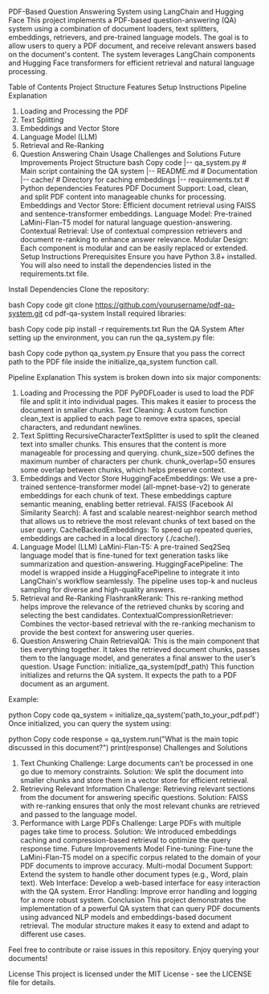 PDF-Based Question Answering System using LangChain and Hugging Face
This project implements a PDF-based question-answering (QA) system using a combination of document loaders, text splitters, embeddings, retrievers, and pre-trained language models. The goal is to allow users to query a PDF document, and receive relevant answers based on the document's content. The system leverages LangChain components and Hugging Face transformers for efficient retrieval and natural language processing.

Table of Contents
Project Structure
Features
Setup Instructions
Pipeline Explanation
1. Loading and Processing the PDF
2. Text Splitting
3. Embeddings and Vector Store
4. Language Model (LLM)
5. Retrieval and Re-Ranking
6. Question Answering Chain
Usage
Challenges and Solutions
Future Improvements
Project Structure
bash
Copy code
|-- qa_system.py       # Main script containing the QA system
|-- README.md          # Documentation
|-- cache/             # Directory for caching embeddings
|-- requirements.txt   # Python dependencies
Features
PDF Document Support: Load, clean, and split PDF content into manageable chunks for processing.
Embeddings and Vector Store: Efficient document retrieval using FAISS and sentence-transformer embeddings.
Language Model: Pre-trained LaMini-Flan-T5 model for natural language question-answering.
Contextual Retrieval: Use of contextual compression retrievers and document re-ranking to enhance answer relevance.
Modular Design: Each component is modular and can be easily replaced or extended.
Setup Instructions
Prerequisites
Ensure you have Python 3.8+ installed. You will also need to install the dependencies listed in the requirements.txt file.

Install Dependencies
Clone the repository:

bash
Copy code
git clone https://github.com/yourusername/pdf-qa-system.git
cd pdf-qa-system
Install required libraries:

bash
Copy code
pip install -r requirements.txt
Run the QA System
After setting up the environment, you can run the qa_system.py file:

bash
Copy code
python qa_system.py
Ensure that you pass the correct path to the PDF file inside the initialize_qa_system function call.

Pipeline Explanation
This system is broken down into six major components:

1. Loading and Processing the PDF
PyPDFLoader is used to load the PDF file and split it into individual pages. This makes it easier to process the document in smaller chunks.
Text Cleaning: A custom function clean_text is applied to each page to remove extra spaces, special characters, and redundant newlines.
2. Text Splitting
RecursiveCharacterTextSplitter is used to split the cleaned text into smaller chunks. This ensures that the content is more manageable for processing and querying.
chunk_size=500 defines the maximum number of characters per chunk.
chunk_overlap=50 ensures some overlap between chunks, which helps preserve context.
3. Embeddings and Vector Store
HuggingFaceEmbeddings: We use a pre-trained sentence-transformer model (all-mpnet-base-v2) to generate embeddings for each chunk of text. These embeddings capture semantic meaning, enabling better retrieval.
FAISS (Facebook AI Similarity Search): A fast and scalable nearest-neighbor search method that allows us to retrieve the most relevant chunks of text based on the user query.
CacheBackedEmbeddings: To speed up repeated queries, embeddings are cached in a local directory (./cache/).
4. Language Model (LLM)
LaMini-Flan-T5: A pre-trained Seq2Seq language model that is fine-tuned for text generation tasks like summarization and question-answering.
HuggingFacePipeline: The model is wrapped inside a HuggingFacePipeline to integrate it into LangChain's workflow seamlessly. The pipeline uses top-k and nucleus sampling for diverse and high-quality answers.
5. Retrieval and Re-Ranking
FlashrankRerank: This re-ranking method helps improve the relevance of the retrieved chunks by scoring and selecting the best candidates.
ContextualCompressionRetriever: Combines the vector-based retrieval with the re-ranking mechanism to provide the best context for answering user queries.
6. Question Answering Chain
RetrievalQA: This is the main component that ties everything together. It takes the retrieved document chunks, passes them to the language model, and generates a final answer to the user’s question.
Usage
Function: initialize_qa_system(pdf_path)
This function initializes and returns the QA system. It expects the path to a PDF document as an argument.

Example:

python
Copy code
qa_system = initialize_qa_system('path_to_your_pdf.pdf')
Once initialized, you can query the system using:

python
Copy code
response = qa_system.run("What is the main topic discussed in this document?")
print(response)
Challenges and Solutions
1. Text Chunking
Challenge: Large documents can’t be processed in one go due to memory constraints.
Solution: We split the document into smaller chunks and store them in a vector store for efficient retrieval.
2. Retrieving Relevant Information
Challenge: Retrieving relevant sections from the document for answering specific questions.
Solution: FAISS with re-ranking ensures that only the most relevant chunks are retrieved and passed to the language model.
3. Performance with Large PDFs
Challenge: Large PDFs with multiple pages take time to process.
Solution: We introduced embeddings caching and compression-based retrieval to optimize the query response time.
Future Improvements
Model Fine-tuning: Fine-tune the LaMini-Flan-T5 model on a specific corpus related to the domain of your PDF documents to improve accuracy.
Multi-modal Document Support: Extend the system to handle other document types (e.g., Word, plain text).
Web Interface: Develop a web-based interface for easy interaction with the QA system.
Error Handling: Improve error handling and logging for a more robust system.
Conclusion
This project demonstrates the implementation of a powerful QA system that can query PDF documents using advanced NLP models and embeddings-based document retrieval. The modular structure makes it easy to extend and adapt to different use cases.

Feel free to contribute or raise issues in this repository. Enjoy querying your documents!

License
This project is licensed under the MIT License - see the LICENSE file for details.

